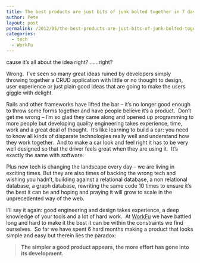 ```yaml
---
title: The best products are just bits of junk bolted together in 7 days
author: Pete
layout: post
permalink: /2012/05/the-best-products-are-just-bits-of-junk-bolted-together-in-7-days/
categories:
  - tech
  - WorkFu
---
```

cause it’s all about the idea right? ……right?

Wrong.  I’ve seen so many great ideas ruined by developers simply throwing together a CRUD application with little or no thought to design, user experience or just plain good ideas that are going to make the users giggle with delight.

Rails and other frameworks have lifted the bar – it’s no longer good enough to throw some forms together and have people believe it’s a product.  Don’t get me wrong – I’m so glad they came along and opened up programming to more people but developing quality engineering takes experience, time, work and a great deal of thought.  It’s like learning to build a car: you need to know all kinds of disparate technologies really well and understand how they work together.  And to make a car look and feel right it has to be very well designed so that the driver feels great when they are using it.  It’s exactly the same with software.

Plus new tech is changing the landscape every day – we are living in exciting times. But they are also times of backing the wrong tech and wishing you hadn’t, building against a relational database, a non relational database, a graph database, rewriting the same code 10 times to ensure it’s the best it can be and hoping and praying it will grow to scale in the unprecedented way of the web.

I’ll say it again: good engineering and design takes experience, a deep knowledge of your tools and a lot of hard work.  At [WorkFu][1] we have battled long and hard to make it the best it can be within the constraints we find ourselves.  So far we have spent 6 hard months making a product that looks simple and easy but therein lies the paradox:

> **The simpler a good product appears, the more effort has gone into its development.**

 

 [1]: https://workfu.com
